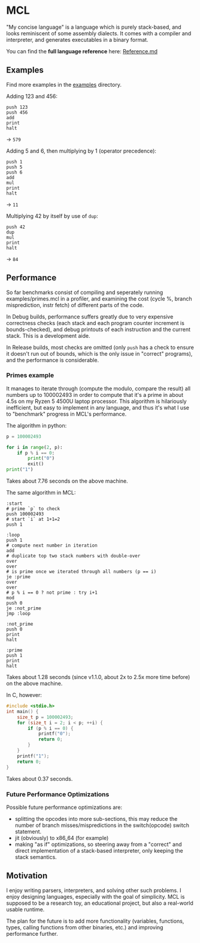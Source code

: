 # MCL

"My concise language" is a language which is purely stack-based, and looks reminiscent of some assembly dialects.
It comes with a compiler and interpreter, and generates executables in a binary format.

You can find the **full language reference** here: [Reference.md](./Reference.md)


## Examples

Find more examples in the [examples](./examples) directory.

Adding 123 and 456:
```gas
push 123
push 456
add
print
halt
```
-> `579`

Adding 5 and 6, then multiplying by 1 (operator precedence):
```gas
push 1
push 5
push 6
add
mul
print
halt
```
-> `11`

Multiplying 42 by itself by use of `dup`:
```gas
push 42
dup
mul
print
halt
```
-> `84`


## Performance

So far benchmarks consist of compiling and seperately running examples/primes.mcl in a profiler, 
and examining the cost (cycle %, branch misprediction, instr fetch) of different parts of the code.

In Debug builds, performance suffers greatly due to very expensive correctness checks (each stack and each program counter 
increment is bounds-checked), and debug printouts of each instruction and the current stack. This is a development aide.

In Release builds, most checks are omitted (only `push` has a check to ensure it doesn't run out of bounds, which is the only 
issue in "correct" programs), and the performance is considerable.

### Primes example

It manages to iterate through (compute the modulo, compare the result) all numbers up to 100002493 in order to compute that it's a prime in about 4.5s on my Ryzen 5 4500U laptop processor.
This algorithm is hilariously inefficient, but easy to implement in any language, and thus it's what I use to "benchmark" progress in MCL's performance. 

The algorithm in python:
```py
p = 100002493

for i in range(2, p):
    if p % i == 0:
        print("0")
        exit()
print("1")
```
Takes about 7.76 seconds on the above machine.

The same algorithm in MCL:
```gas
:start
# prime `p` to check
push 100002493
# start `i` at 1+1=2
push 1

:loop
push 1
# compute next number in iteration
add
# duplicate top two stack numbers with double-over
over
over
# is prime once we iterated through all numbers (p == i)
je :prime
over
over
# p % i == 0 ? not prime : try i+1
mod
push 0
je :not_prime
jmp :loop

:not_prime
push 0
print
halt

:prime
push 1
print
halt
```
Takes about 1.28 seconds (since v1.1.0, about 2x to 2.5x more time before) on the above machine.

In C, however:
```c
#include <stdio.h>
int main() {
    size_t p = 100002493;
    for (size_t i = 2; i < p; ++i) {
        if (p % i == 0) {
            printf("0");
            return 0;
        }
    }
    printf("1");
    return 0;
}
```
Takes about 0.37 seconds.

### Future Performance Optimizations

Possible future performance optimizations are:

- splitting the opcodes into more sub-sections, this may reduce the number of branch misses/mispredictions in the switch(opcode) switch statement.
- jit (obviously) to x86_64 (for example)
- making "as if" optimizations, so steering away from a "correct" and direct implementation of a stack-based interpreter, only keeping the stack semantics.


## Motivation

I enjoy writing parsers, interpreters, and solving other such problems. I enjoy designing languages, especially with the goal of simplicity.
MCL is supposed to be a research toy, an educational project, but also a real-world usable runtime.

The plan for the future is to add more functionality (variables, functions, types, calling functions from other binaries, etc.) and improving performance further.


